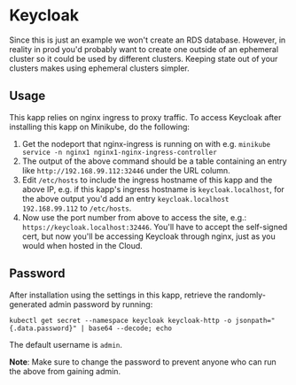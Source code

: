 # Keycloak

Since this is just an example we won't create an RDS database. However, in reality in prod you'd probably want to create one outside of an ephemeral cluster so it could be used by different clusters. Keeping state out of your clusters makes using ephemeral clusters simpler.

## Usage
This kapp relies on nginx ingress to proxy traffic. To access Keycloak after installing this kapp on Minikube, do the following:

  1. Get the nodeport that nginx-ingress is running on with e.g. `minikube service -n nginx1 nginx1-nginx-ingress-controller`
  1. The output of the above command should be a table containing an entry like `http://192.168.99.112:32446` under the URL column.
  1. Edit `/etc/hosts` to include the ingress hostname of this kapp and the above IP, e.g. if this kapp's ingress hostname is `keycloak.localhost`, for the above output you'd add an entry `keycloak.localhost   192.168.99.112` to `/etc/hosts`.
  1. Now use the port number from above to access the site, e.g.: `https://keycloak.localhost:32446`. You'll have to accept the self-signed cert, but now you'll be accessing Keycloak through nginx, just as you would when hosted in the Cloud.
  

## Password
After installation using the settings in this kapp, retrieve the 
randomly-generated admin password by running:
```
kubectl get secret --namespace keycloak keycloak-http -o jsonpath="{.data.password}" | base64 --decode; echo
```
The default username is `admin`.

**Note**: Make sure to change the password to prevent anyone who can run the 
above from gaining admin.
